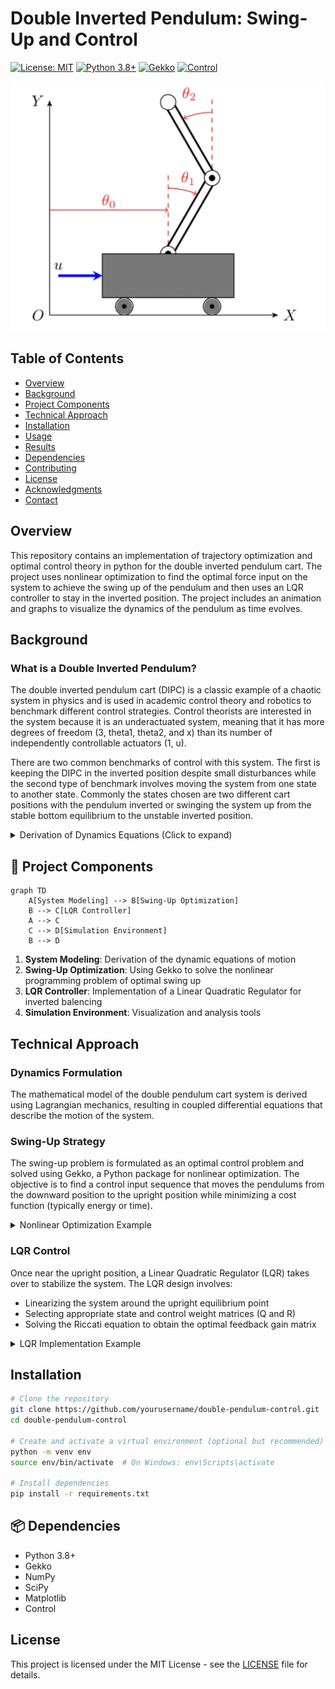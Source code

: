 # Double Inverted Pendulum: Swing-Up and Control 

[![License: MIT](https://img.shields.io/badge/License-MIT-yellow.svg)](https://opensource.org/licenses/MIT)
[![Python 3.8+](https://img.shields.io/badge/python-3.8+-blue.svg)](https://www.python.org/downloads/)
[![Gekko](https://img.shields.io/badge/Gekko-Latest-green.svg)](https://gekko.readthedocs.io/)
[![Control](https://img.shields.io/badge/Control-Latest-orange.svg)](https://python-control.readthedocs.io/)

<p align="center">
  <img src="Media/DIPCdiagram.png" alt="Double Inverted Pendulum Diagram" width = "600">
</p>

## Table of Contents
- [Overview](#-overview)
- [Background](#-background)
- [Project Components](#-project-components)
- [Technical Approach](#-technical-approach)
- [Installation](#-installation)
- [Usage](#-usage)
- [Results](#-results)
- [Dependencies](#-dependencies)
- [Contributing](#-contributing)
- [License](#-license)
- [Acknowledgments](#-acknowledgments)
- [Contact](#-contact)

## Overview

This repository contains an implementation of trajectory optimization and optimal control theory in python for the double inverted pendulum cart. The project uses nonlinear optimization to find the optimal force input on the system to achieve the swing up of the pendulum and then uses an LQR controller to stay in the inverted position. The project includes an animation and graphs to visualize the dynamics of the pendulum as time evolves. 

## Background

### What is a Double Inverted Pendulum?

The double inverted pendulum cart (DIPC) is a classic example of a chaotic system in physics and is used in academic control theory and robotics to benchmark different control strategies. Control theorists are interested in the system because it is an underactuated system, meaning that it has more degrees of freedom (3, theta1, theta2, and x) than its number of independently controllable actuators (1, u). 

There are two common benchmarks of control with this system. The first is keeping the DIPC in the inverted position despite small disturbances while the second type of benchmark involves moving the system from one state to another state. Commonly the states chosen are two different cart positions with the pendulum inverted or swinging the system up from the stable bottom equilibrium to the unstable inverted position. 

<details>
<summary>Derivation of Dynamics Equations (Click to expand)</summary>

The equation of motion describing the double inverted pendulum can be derived with lagrangian or newtonian mechanics. Lagrangian mechanics were chosen for this problem because it is more interpretable. For more background on this subject I recommend the text - Modern Robotics: Mechanics, Planning, and Control by Park and Lynch. 

The lagrangian is given as:

$$L = T - V$$

Where:
- $T$ is the kinetic energy of the system
- $V$ is the potential energy of the system

For the double pendulum on a cart, the Lagrangian leads to a set of coupled differential equations:

$$M(q)\ddot{q} + C(q,\dot{q})\dot{q} + G(q) = \tau$$

Where:
- $q = [x, \theta_1, \theta_2]^T$ is the vector of generalized coordinates
- $M(q)$ is the mass matrix
- $C(q,\dot{q})$ accounts for Coriolis and centrifugal effects
- $G(q)$ represents gravitational forces
- $\tau = [F, 0, 0]^T$ is the generalized force vector with $F$ being the control input

</details>

## 🧩 Project Components

```mermaid
graph TD
    A[System Modeling] --> B[Swing-Up Optimization]
    B --> C[LQR Controller]
    A --> C
    C --> D[Simulation Environment]
    B --> D
```

1. **System Modeling**: Derivation of the dynamic equations of motion
2. **Swing-Up Optimization**: Using Gekko to solve the nonlinear programming problem of optimal swing up
3. **LQR Controller**: Implementation of a Linear Quadratic Regulator for inverted balencing 
4. **Simulation Environment**: Visualization and analysis tools

## Technical Approach

### Dynamics Formulation

The mathematical model of the double pendulum cart system is derived using Lagrangian mechanics, resulting in coupled differential equations that describe the motion of the system.

### Swing-Up Strategy

The swing-up problem is formulated as an optimal control problem and solved using Gekko, a Python package for nonlinear optimization. The objective is to find a control input sequence that moves the pendulums from the downward position to the upright position while minimizing a cost function (typically energy or time).

<details>
<summary> Nonlinear Optimization Example</summary>

```python
# Example of setting up the optimization problem in Gekko
from gekko import GEKKO

# Initialize Gekko model
m = GEKKO()

# Time steps
n = 100
m.time = np.linspace(0, 5, n)

# Variables
x = m.Var(value=0)     # Cart position
theta1 = m.Var(value=np.pi)  # First pendulum angle (starting downward)
theta2 = m.Var(value=np.pi)  # Second pendulum angle (starting downward)

# Control input
u = m.MV(value=0, lb=-10, ub=10)  # Force on cart
u.STATUS = 1  # Allow optimizer to change this value

# Dynamics (simplified example)
m.Equation(x.dt() == ...)
m.Equation(theta1.dt() == ...)
m.Equation(theta2.dt() == ...)

# Objective function: Minimize time to upright position + control effort
m.Obj(sum((theta1-0)**2 + (theta2-0)**2 + 0.1*u**2))

# Solve
m.options.IMODE = 6  # Dynamic optimization
m.solve()
```
</details>

### LQR Control

Once near the upright position, a Linear Quadratic Regulator (LQR) takes over to stabilize the system. The LQR design involves:
- Linearizing the system around the upright equilibrium point
- Selecting appropriate state and control weight matrices (Q and R)
- Solving the Riccati equation to obtain the optimal feedback gain matrix

<details>
<summary>LQR Implementation Example</summary>

```python
# Example of implementing LQR control
import numpy as np
import control as ctrl

# Linearized system at the upright equilibrium point
# State vector: [x, x_dot, theta1, theta1_dot, theta2, theta2_dot]
A = np.array([
    [0, 1, 0, 0, 0, 0],
    [0, 0, a1, 0, a2, 0],
    [0, 0, 0, 1, 0, 0],
    [0, 0, a3, 0, a4, 0],
    [0, 0, 0, 0, 0, 1],
    [0, 0, a5, 0, a6, 0]
])

# Input matrix
B = np.array([[0], [b1], [0], [b2], [0], [b3]])

# LQR weight matrices
Q = np.diag([1, 1, 10, 1, 10, 1])  # State cost
R = np.array([[0.1]])              # Control cost

# Solve the Riccati equation to get the optimal gain matrix K
K, S, E = ctrl.lqr(A, B, Q, R)

# Control law: u = -K*x
def lqr_control(state):
    return -np.dot(K, state)
```
</details>

## Installation

```bash
# Clone the repository
git clone https://github.com/yourusername/double-pendulum-control.git
cd double-pendulum-control

# Create and activate a virtual environment (optional but recommended)
python -m venv env
source env/bin/activate  # On Windows: env\Scripts\activate

# Install dependencies
pip install -r requirements.txt
```

## 📦 Dependencies

- Python 3.8+
- Gekko
- NumPy
- SciPy
- Matplotlib
- Control

## License

This project is licensed under the MIT License - see the [LICENSE](LICENSE) file for details.

